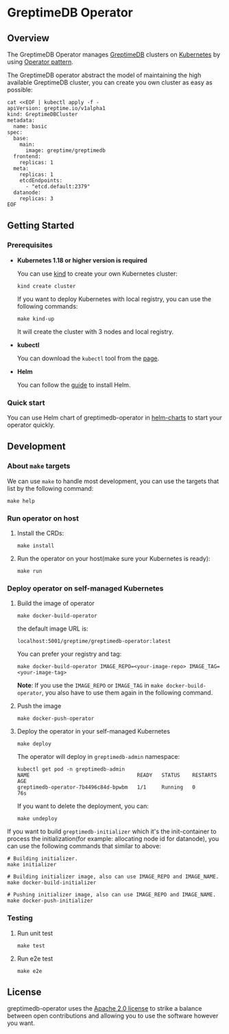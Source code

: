 # GreptimeDB Operator

## Overview

The GreptimeDB Operator manages [GreptimeDB](https://github.com/GrepTimeTeam/greptimedb) clusters on [Kubernetes](https://kubernetes.io/) by using [Operator pattern](https://kubernetes.io/docs/concepts/extend-kubernetes/operator/).

The GreptimeDB operator abstract the model of maintaining the high available GreptimeDB cluster, you can create you own cluster as easy as possible:

```console
cat <<EOF | kubectl apply -f -
apiVersion: greptime.io/v1alpha1
kind: GreptimeDBCluster
metadata:
  name: basic
spec:
  base:
    main:
      image: greptime/greptimedb
  frontend:
    replicas: 1
  meta:
    replicas: 1
    etcdEndpoints:
      - "etcd.default:2379"
  datanode:
    replicas: 3
EOF
```

## Getting Started

### Prerequisites

- **Kubernetes 1.18 or higher version is required**

  You can use [kind](https://kind.sigs.k8s.io/) to create your own Kubernetes cluster:

  ```console
  kind create cluster
  ```

  If you want to deploy Kubernetes with local registry, you can use the following commands:

  ```console
  make kind-up
  ```

  It will create the cluster with 3 nodes and local registry.

- **kubectl**

  You can download the `kubectl` tool from the [page](https://kubernetes.io/docs/tasks/tools/).
  
- **Helm**

  You can follow the [guide](https://helm.sh/docs/intro/install/) to  install Helm.

### Quick start

You can use Helm chart of greptimedb-operator in [helm-charts](https://github.com/GreptimeTeam/helm-charts/blob/main/charts/greptimedb-operator/README.md) to start your operator quickly.

## Development

### About `make` targets

We can use `make` to handle most development, you can use the targets that list by the following command:

```console
make help
```

### Run operator on host

1. Install the CRDs:

   ```console
   make install
   ```

2. Run the operator on your host(make sure your Kubernetes is ready):

   ```console
   make run
   ```

### Deploy operator on self-managed Kubernetes

1. Build the image of operator

   ```console
   make docker-build-operator
   ```

   the default image URL is:

   ```console
   localhost:5001/greptime/greptimedb-operator:latest
   ```

   You can prefer your registry and tag:

   ```console
   make docker-build-operator IMAGE_REPO=<your-image-repo> IMAGE_TAG=<your-image-tag>
   ```

   **Note**: If you use the `IMAGE_REPO` or `IMAGE_TAG` in `make docker-build-operator`, you also have to use them again in the following command.

2. Push the image

   ```console
   make docker-push-operator
   ```

3. Deploy the operator in your self-managed Kubernetes

   ```console
   make deploy
   ```

   The operator will deploy in `greptimedb-admin` namespace:
   
   ```console
   kubectl get pod -n greptimedb-admin
   NAME                                   READY   STATUS    RESTARTS   AGE
   greptimedb-operator-7b4496c84d-bpwbm   1/1     Running   0          76s
   ```

   If you want to delete the deployment, you can:

   ```console
   make undeploy
   ```
   

If you want to build `greptimedb-initializer` which it's the init-container to process the initialization(for example: allocating node id for datanode), you can use the following commands that similar to above:

```console
# Building initializer.
make initializer

# Building initializer image, also can use IMAGE_REPO and IMAGE_NAME.
make docker-build-initializer

# Pushing initializer image, also can use IMAGE_REPO and IMAGE_NAME.
make docker-push-initializer
```

### Testing

1. Run unit test

   ```console
   make test
   ```

2. Run e2e test

   ```console
   make e2e
   ```

## License

greptimedb-operator uses the [Apache 2.0 license](./LICENSE) to strike a balance between
open contributions and allowing you to use the software however you want.
